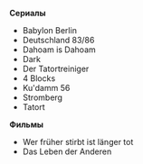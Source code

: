 **Сериалы**

* Babylon Berlin
* Deutschland 83/86
* Dahoam is Dahoam
* Dark
* Der Tatortreiniger
* 4 Blocks
* Ku'damm 56
* Stromberg
* Tatort

**Фильмы** 

* Wer früher stirbt ist länger tot
* Das Leben der Anderen

